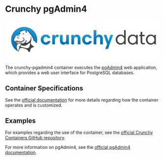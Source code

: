 # Crunchy pgAdmin4

![](https://raw.githubusercontent.com/CrunchyData/crunchy-containers/master/images/crunchy_logo.png)

The crunchy-pgadmin4 container executes the [pgAdmin4](https://www.pgadmin.org/) web application, which provides a web user interface for PostgreSQL databases.

## Container Specifications

See the [official documentation](https://access.crunchydata.com/documentation/crunchy-containers/2.3.0/container-specifications/crunchy-pgadmin4/) for more details regarding how the container operates and is customized.

## Examples

For examples regarding the use of the container, see the [official Crunchy Containers GitHub repository](https://github.com/CrunchyData/crunchy-containers/tree/master/examples/docker).

For more information on pgAdmin4, see the [official pgAdmin4 documentation](https://www.pgadmin.org/docs/pgadmin4/dev/).
